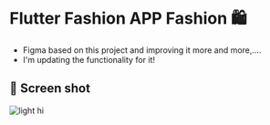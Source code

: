 # Flutter Fashion APP Fashion 🛍
- Figma based on this project and improving it more and more,.... 
- I'm updating the functionality for it!

## 📸 Screen shot <br>

![light hi](https://user-images.githubusercontent.com/49479782/126194834-5f71c69a-310d-4c8d-9c08-e333ecc15a6f.png)

